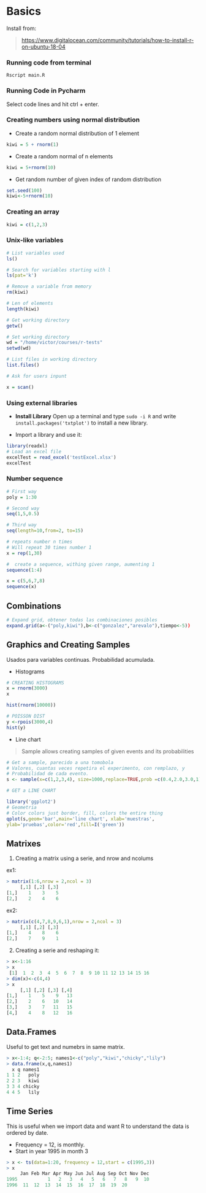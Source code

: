 # Basics

Install from:
> https://www.digitalocean.com/community/tutorials/how-to-install-r-on-ubuntu-18-04

### Running code from terminal
```shell script
Rscript main.R
```


### Running Code in Pycharm
Select code lines and hit ctrl + enter.

### Creating  numbers using normal distribution

* Create a random normal distribution of 1 element
```r
kiwi = 5 + rnorm(1)
```

* Create a random normal of n elements

```r
kiwi = 5+rnorm(10)
```

* Get random number of given index of random distribution

```r
set.seed(100)
kiwi<-5+rnorm(10)
```

### Creating an array

```r
kiwi = c(1,2,3)
```

### Unix-like variables
```r
# List variables used
ls()

# Search for variables starting with l
ls(pat='k')

# Remove a variable from memory
rm(kiwi)

# Len of elements
length(kiwi)

# Get working directory
getw()

# Set working directory
wd = "/home/victor/courses/r-tests"
setwd(wd)

# List files in working directory
list.files()

# Ask for users inpunt

x = scan()

```

### Using external libraries

* **Install Library**  Open up a terminal and type ```sudo -i R``` and write ```install.packages('txtplot')```
 to install a new library.

* Import a library and use it:

```r
library(readxl)
# Load an excel file
excelTest = read_excel('testExcel.xlsx')
excelTest
```


### Number sequence

```r
# First way
poly = 1:30

# Second way
seq(1,5,0.5)

# Third way
seq(length=10,from=2, to=15)

# repeats number n times
# Will repeat 30 times number 1
x = rep(1,30)

#  create a sequence, withing given range, aumenting 1
sequence(1:4)

x = c(5,6,7,8)
sequence(x)


```

## Combinations

```r
# Expand grid, obtener todas las combinaciones posibles
expand.grid(a<-("poly,kiwi"),b<-c("gonzalez","arevalo"),tiempo<-5))
```

## Graphics and Creating Samples
Usados para variables continuas. Probabilidad acumulada.

* Histograms
```r
# CREATING HISTOGRAMS
x = rnorm(3000)
x

hist(rnorm(10000))

# POISSON DIST
y <-rpois(3000,4)
hist(y)
```

* Line chart

> Sample allows creating samples of given events and its probabilities
```r
# Get a sample, parecido a una tomobola
# Valores, cuantas veces repetira el experimento, con remplazo, y
# Probabilidad de cada evento.
s <- sample(x=c(1,2,3,4), size=1000,replace=TRUE,prob =c(0.4,2.0,3.0,1))

# GET a LINE CHART

library('ggplot2')
# Geometria
# Color colors just border, fill, colors the entire thing
qplot(s,geom='bar',main='line chart', xlab='muestras',
ylab='pruebas',color='red',fill=I('green'))
```

## Matrixes

1. Creating a matrix using a serie, and nrow and ncolums

ex1:
```r
> matrix(1:6,nrow = 2,ncol = 3)
     [,1] [,2] [,3]
[1,]    1    3    5
[2,]    2    4    6
```

ex2:
```r
> matrix(c(4,7,8,9,6,1),nrow = 2,ncol = 3)
     [,1] [,2] [,3]
[1,]    4    8    6
[2,]    7    9    1
```

2. Creating a serie and reshaping it:

```r
> x<-1:16
> x
 [1]  1  2  3  4  5  6  7  8  9 10 11 12 13 14 15 16
> dim(x)<-c(4,4)
> x
     [,1] [,2] [,3] [,4]
[1,]    1    5    9   13
[2,]    2    6   10   14
[3,]    3    7   11   15
[4,]    4    8   12   16

```

## Data.Frames

Useful to get text and numebrs in same matrix.

```r
> x<-1:4; q<-2:5; names1<-c("poly","kiwi","chicky","lily")
> data.frame(x,q,names1)
  x q names1
1 1 2   poly
2 2 3   kiwi
3 3 4 chicky
4 4 5   lily
```

## Time Series

This is useful when we import data and want R to understand
the data is ordered by date.

* Frequency = 12, is monthly.
* Start in year 1995 in month 3

```r
> x <- ts(data=1:20, frequency = 12,start = c(1995,3))
> x
     Jan Feb Mar Apr May Jun Jul Aug Sep Oct Nov Dec
1995           1   2   3   4   5   6   7   8   9  10
1996  11  12  13  14  15  16  17  18  19  20        
```